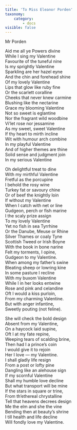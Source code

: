 ```yaml
---
title: 'To Miss Eleanor Porden'
taxonomy:
    category:
        - docs
visible: false
---
```


<div class="author">Mr Porden</div>

Aid me all ye Powers divine  
While I sing my Valentine  
Favourite of the tuneful nine  
Is my sprightly Valentine  
Sparkling are her hazel eyne  
And the chin and forehead shine  
Of my lovely Valentine  
Lips that glow like ruby fine  
Or the scarlett coralline  
Cheeks that never knew carmine  
Blushing like the nectarine  
Grace my blooming Valentine  
Not so sweet is eglantine  
Nor the fragrant wild woodbine  
Vi’let rose nor jessamine  
As my sweet, sweet Valentine  
If thy heart to mirth incline  
Wit with humour arch combine  
In my playful Valentine  
And of higher themes are thine  
Solid sense and judgment join  
In my serious Valentine  
  
Oh delightful treat to dine  
With my mirthful Valentine  
Fretful as the porcupine  
I behold the rosy wine  
Turkey fat or savoury chine  
Or of beef the knightly loin  
If without my Valentine  
When I catch with net or line  
Gudgeon, perch or fish marine  
I the scaly prize assign  
To my lovely Valentine  
Yet no fish in sea Tyrrhine  
Or the Danube, Meuse or Rhine  
Silver Thames or coaly Tyne  
Scottish Tweed or Irish Boyne  
With the book in bone narine  
Felt my torments, I opine,  
Gudgeon to my Valentine.  
When among my father’s swine  
Bleating sheep or lowring kine  
In some pasture I recline  
With my buxom Valentine  
While I in her looks entwine  
Rose and pink and celandine  
Oft I would a kiss purloin,  
From my charming Valentine.  
But with anger infantine,  
Sweetly pouting (not feline).  
  
She will check the bold design  
Absent from my Valentine,  
On a haycock laid supine,  
Oft I at my fate repine,  
Weeping tears of scalding brine,  
Then had I a prince’s coin  
I would give it to rejoin  
Her I love — my Valentine.  
I shall gladly life resign  
From a post or lofty pine  
Dangling like an alehouse sign  
If my scornful Valentine  
Shall my humble love decline  
But what transport will be mine  
If the stars in square or trine,  
From th’ethereal chrystalline  
Tell that heavens decrees design  
Me the elm and she the vine  
Bending then at beauty’s shrine  
I till health and life decline  
Will fondly love my Valentine.
